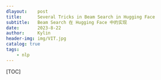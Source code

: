 ```yaml
---
dlayout:    post
title:      Several Tricks in Beam Search in Hugging Face
subtitle:   Beam Search 在 Hugging Face 中的实现
date:       2023-8-22
author:     Kylin
header-img: img/VIT.jpg
catalog: true
tags:
    - nlp
---
```




[TOC]



